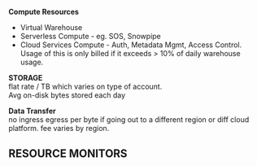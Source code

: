 **Compute Resources**  
- Virtual Warehouse 
- Serverless Compute - eg. SOS, Snowpipe
- Cloud Services Compute - Auth, Metadata Mgmt, Access Control. Usage of this is only billed if it exceeds > 10% of daily warehouse usage.  

**STORAGE**  
flat rate / TB which varies on type of account.  
Avg on-disk bytes stored each day  

**Data Transfer**  
no ingress
egress per byte if going out to a different region or diff cloud platform. fee varies by region.  



## RESOURCE MONITORS
